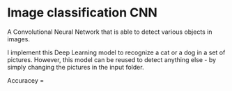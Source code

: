 # Image classification CNN

A Convolutional Neural Network that is able to detect various objects in images. 

I implement this Deep Learning model to recognize a cat or a dog in a set of pictures.
However, this model can be reused to detect anything else - by simply changing the pictures in the input folder. 

Accuracey = 
